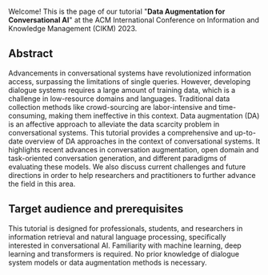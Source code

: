 <br>
Welcome! This is the page of our tutorial "<b>Data Augmentation for Conversational AI</b>" at the ACM International Conference on Information and Knowledge Management (CIKM) 2023.

## Abstract
Advancements in conversational systems have revolutionized information access, surpassing the limitations of single queries. 
However, developing dialogue systems requires a large amount of training data, which is a challenge in low-resource domains and languages. Traditional data collection methods like crowd-sourcing are labor-intensive and time-consuming, making them ineffective in this context. Data augmentation (DA) is an affective approach to alleviate the data scarcity problem in conversational systems. This tutorial provides a comprehensive and up-to-date overview of DA approaches in the context of conversational systems. It highlights recent advances in conversation augmentation, open domain and task-oriented conversation generation, and different paradigms of evaluating these models. We also discuss current challenges and future directions in order to help researchers and practitioners to further advance the field in this area.


## Target audience and prerequisites
This tutorial is designed for professionals, students, and researchers in information retrieval and natural language processing, specifically interested in conversational AI.
Familiarity with machine learning, deep learning and transformers is required. No prior knowledge of dialogue system models or data augmentation methods is necessary.
